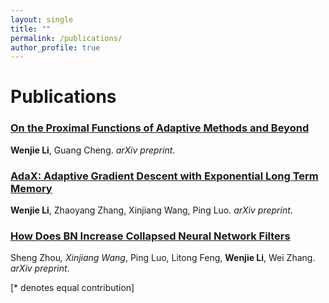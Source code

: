 ```yaml
---
layout: single
title: ""
permalink: /publications/
author_profile: true
---
```

# <i class="fa fa-fw fa-paste"></i> Publications #

### [On the Proximal Functions of Adaptive Methods and Beyond](https://williamlwj.github.io/About//publications/AMX)

**Wenjie Li**, Guang Cheng. 
_arXiv preprint_. 


### [AdaX: Adaptive Gradient Descent with Exponential Long Term Memory](https://williamlwj.github.io/About//publications/AdaX)

**Wenjie Li**, Zhaoyang Zhang, Xinjiang Wang, Ping Luo. 
_arXiv preprint_. 



### [How Does BN Increase Collapsed Neural Network Filters](https://williamlwj.github.io/About//publications/BN-collapse)

Sheng Zhou<sup>*</sup>, Xinjiang Wang<sup>*</sup>, Ping Luo, Litong Feng, **Wenjie Li**, Wei Zhang.
_arXiv preprint_. 

[* denotes equal contribution]

